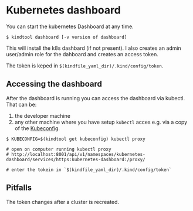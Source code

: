 # Kubernetes dashboard

You can start the kubernetes Dashboard at any time.

```
$ kindtool dashboard [-v version of dashboard]
```

This will install the k8s dashbard (if not present). I also creates an admin user/admin role for the dahboard and creates an access token.

The token is keped in `$(kindfile_yaml_dir)/.kind/config/token`.


## Accessing the dashboard

After the dashboard is running you can access the dashboard via kubectl. That can be:

1) the developer machine
2) any other machine where you have setup `kubectl` acces e.g. via a copy of the [Kubeconfig](kubeconfig.md).

```
$ KUBECONFIG=$(kindtool get kubeconfig) kubectl proxy

# open on computer running kubectl proxy
# http://localhost:8001/api/v1/namespaces/kubernetes-dashboard/services/https:kubernetes-dashboard:/proxy/

# enter the tokein in `$(kindfile_yaml_dir)/.kind/config/token`
```


## Pitfalls

The token changes after a cluster is recreated.

